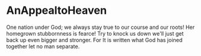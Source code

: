 # AnAppealtoHeaven
One nation under God; we always stay true to our course and our roots! Her homegrown stubbornness is fearce! Try  to knock us down we'll just  get back up even bigger and stronger. For It is written what God has joined together let no man separate. 
